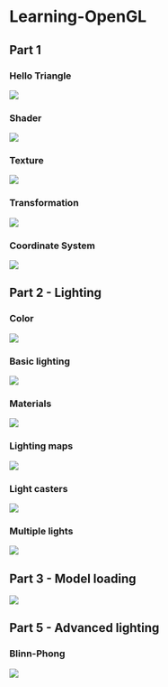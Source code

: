 # Learning-OpenGL

## Part 1
### Hello Triangle

![](Hello-Triangle/figure/result.png)


### Shader

![](Shader/result.gif)

### Texture

![](Texture/result.png)

### Transformation

![](Transformation/result.gif)

### Coordinate System

![](Coordinate-Systems/result.gif)

## Part 2 - Lighting

### Color

![](figures/colors.png)

### Basic lighting

![](figures/basic-lighting.gif)

### Materials

![](figures/silver.png)

### Lighting maps

![](figures/lighting-map.gif)

### Light casters

![](figures/spotlight.png)

### Multiple lights

![](figures/multiplelight.png)

## Part 3 - Model loading

![](figures/model.png)

## Part 5 - Advanced lighting

### Blinn-Phong
![](figures/advanced-lighting.png)